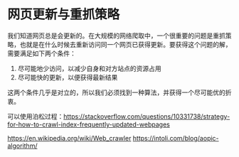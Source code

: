 # 网页更新与重抓策略

<!--
ID: 1ba2d485-eadd-45a8-9294-ba334c178572
Status: draft
Date: 2018-11-13T00:56:00
Modified: 2020-05-16T11:07:44
wp_id: 456
-->

我们知道网页总是会更新的。在大规模的网络爬取中，一个很重要的问题是重抓策略，也就是在什么时候去重新访问同一个网页已获得更新。要获得这个问题的解，需要满足如下两个条件：

1. 尽可能地少访问，以减少自身和对方站点的资源占用
2. 尽可能快的更新，以便获得最新结果

这两个条件几乎是对立的，所以我们必须找到一种算法，并获得一个尽可能优的折衷。

可以使用泊松过程：https://stackoverflow.com/questions/10331738/strategy-for-how-to-crawl-index-frequently-updated-webpages

https://en.wikipedia.org/wiki/Web_crawler
https://intoli.com/blog/aopic-algorithm/
